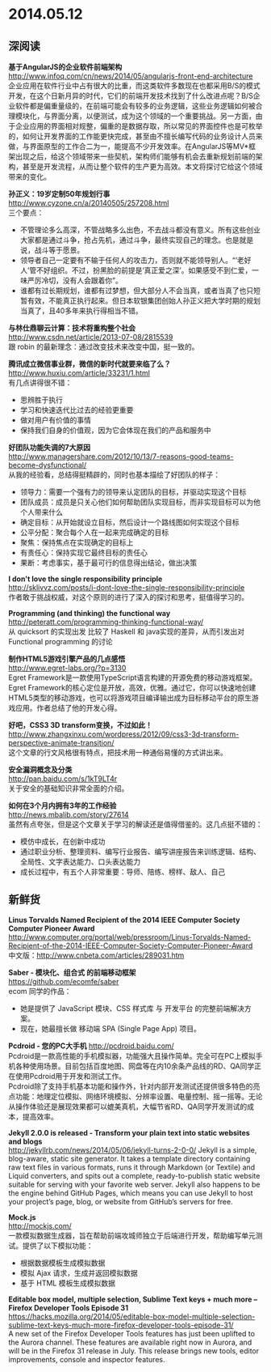 2014.05.12
========

## 深阅读

**基于AngularJS的企业软件前端架构**  
http://www.infoq.com/cn/news/2014/05/angularjs-front-end-architecture  
企业应用在软件行业中占有很大的比重，而这类软件多数现在也都采用B/S的模式开发，在这个日新月异的时代，它们的前端开发技术找到了什么改进点呢？B/S企业软件都是偏重量级的，在前端可能会有较多的业务逻辑，这些业务逻辑如何被合理模块化，与界面分离，以便测试，成为这个领域的一个重要挑战。另一方面，由于企业应用的界面相对规整，偏重的是数据存取，所以常见的界面控件也是可枚举的，如何让开发界面的工作能更快完成，甚至由不擅长编写代码的业务设计人员来做，与界面原型的工作合二为一，能提高不少开发效率。在AngularJS等MV*框架出现之后，给这个领域带来一些契机，架构师们能够有机会去重新规划前端的架构，甚至是开发流程，从而让整个软件的生产更为高效。本文将探讨它给这个领域带来的变化。

**孙正义：19岁定制50年规划行事**  
http://www.cyzone.cn/a/20140505/257208.html  
三个要点：

- 不管理论多么高深，不管战略多么出色，不去战斗都没有意义。所有这些创业大家都是通过斗争，抢占先机，通过斗争，最终实现自己的理念。也是就是说，战斗等于愿景。
- 领导者自己一定要有不输于任何人的攻击力，否则就不能领导别人。“‘老好人’管不好组织。不过，扮黑脸的前提是‘真正爱之深’。如果感受不到仁爱，一味严厉冷切，没有人会跟着你”。
- 谁都有过长期规划，谁都有过梦想，但大部分人不会当真，或者当真了也只短暂有效，不能真正执行起来。但日本软银集团创始人孙正义把大学时期的规划当真了，且40多年来执行得相当不错。

**与林仕鼎聊云计算：技术将重构整个社会**  
http://www.csdn.net/article/2013-07-08/2815539  
跟 robin 的最新理念：通过改变技术来改变中国，挺一致的。

**腾讯成立微信事业群，微信的新时代就要来临了么？**  
http://www.huxiu.com/article/33231/1.html  
有几点讲得很不错：

- 思辨胜于执行
- 学习和快速迭代比过去的经验更重要
- 做对用户有价值的事情
- 保持我们自身的价值观，因为它会体现在我们的产品和服务中

**好团队功能失调的7大原因**  
http://www.managershare.com/2012/10/13/7-reasons-good-teams-become-dysfunctional/  
从我的经验看，总结得挺精辟的，同时也基本描绘了好团队的样子：

- 领导力：需要一个强有力的领导来认定团队的目标，并驱动实现这个目标
- 团队成员：成员是只关心他们如何帮助团队实现目标，而非实现目标可以为他个人带来什么
- 确定目标：从开始就设立目标，然后设计一个路线图如何实现这个目标
- 公平分配：聚合每个人在一起来完成确定的目标
- 聚焦：保持焦点在实现确定的目标上
- 有责任心：保持实现它最终目标的责任心
- 果断：考虑事实，基于最可行的信息得出结论，做出决策

**I don't love the single responsibility principle**  
http://sklivvz.com/posts/i-dont-love-the-single-responsibility-principle  
作者敢于挑战权威，对这个原则的进行了深入的探讨和思考，挺值得学习的。

**Programming (and thinking) the functional way**  
http://peteratt.com/programming-thinking-functional-way/  
从 quicksort 的实现出发 比较了 Haskell 和 java实现的差异，从而引发出对 Functional programming 的讨论  

**制作HTML5游戏引擎产品的几点感悟**  
http://www.egret-labs.org/?p=3130  
Egret Framework是一款使用TypeScript语言构建的开源免费的移动游戏框架。Egret Framework的核心定位是开放，高效，优雅。通过它，你可以快速地创建HTML5类型的移动游戏，也可以将游戏项目编译输出成为目标移动平台的原生游戏应用。作者总结了他的开发心得。  

**好吧，CSS3 3D transform变换，不过如此！**  
http://www.zhangxinxu.com/wordpress/2012/09/css3-3d-transform-perspective-animate-transition/  
这个文章的行文风格很有特点，把技术用一种通俗易懂的方式讲出来。

**安全漏洞概念及分类**    
http://pan.baidu.com/s/1kT9LT4r    
关于安全的基础知识非常全面的介绍。

**如何在3个月内拥有3年的工作经验**  
http://news.mbalib.com/story/27614  
虽然有点夸张，但是这个文章关于学习的解读还是值得借鉴的。这几点挺不错的：  
- 模仿中成长，在创新中成功
- 通过职业分析、整理资料、编写行业报告、编写讲座报告来训练逻辑、结构、全局性、文字表达能力、口头表达能力
- 成长过程中，有五个人非常重要：导师、陪练、榜样、敌人、自己

## 新鲜货

**Linus Torvalds Named Recipient of the 2014 IEEE Computer Society Computer Pioneer Award**  
http://www.computer.org/portal/web/pressroom/Linus-Torvalds-Named-Recipient-of-the-2014-IEEE-Computer-Society-Computer-Pioneer-Award  
中文版：http://www.cnbeta.com/articles/289031.htm

**Saber - 模块化、组合式 的前端移动框架**  
https://github.com/ecomfe/saber  
ecom 同学的作品：
- 她是提供了 JavaScript 模块、CSS 样式库 与 开发平台 的完整前端解决方案。
- 现在，她最擅长做 移动端 SPA (Single Page App) 项目。

**Pcdroid - 您的PC大手机**
http://pcdroid.baidu.com/  
Pcdroid是一款高性能的手机模拟器，功能强大且操作简单。完全可在PC上模拟手机各种使用场景。目前包括百度地图、网盘等在内10余条产品线的RD、QA同学正在使用Pcdroid用于开发和测试工作。  
Pcdroid除了支持手机基本功能和操作外，针对内部开发测试还提供很多特色的亮点功能：地理定位模拟、网络环境模拟、分辨率设置、电量控制、摇一摇等。无论从操作体验还是展现效果都可以媲美真机，大幅节省RD、QA同学开发测试的成本，提高效率。

**Jekyll 2.0.0 is released - Transform your plain text into static websites and blogs**  
http://jekyllrb.com/news/2014/05/06/jekyll-turns-2-0-0/
Jekyll is a simple, blog-aware, static site generator. It takes a template directory containing raw text files in various formats, runs it through Markdown (or Textile) and Liquid converters, and spits out a complete, ready-to-publish static website suitable for serving with your favorite web server. Jekyll also happens to be the engine behind GitHub Pages, which means you can use Jekyll to host your project’s page, blog, or website from GitHub’s servers for free.

**Mock.js**  
http://mockjs.com/  
一款模拟数据生成器，旨在帮助前端攻城师独立于后端进行开发，帮助编写单元测试。提供了以下模拟功能：
- 根据数据模板生成模拟数据
- 模拟 Ajax 请求，生成并返回模拟数据
- 基于 HTML 模板生成模拟数据

**Editable box model, multiple selection, Sublime Text keys + much more – Firefox Developer Tools Episode 31**  
https://hacks.mozilla.org/2014/05/editable-box-model-multiple-selection-sublime-text-keys-much-more-firefox-developer-tools-episode-31/  
A new set of the Firefox Developer Tools features has just been uplifted to the Aurora channel. These features are available right now in Aurora, and will be in the Firefox 31 release in July. This release brings new tools, editor improvements, console and inspector features.
